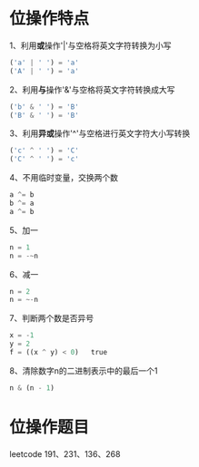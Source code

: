 # 位操作特点

1、利用**或**操作'|'与空格将英文字符转换为小写

```python
('a' | ' ') = 'a'
('A' | ' ') = 'a'
```

2、利用**与**操作'&'与空格将英文字符转换成大写

```python
('b' & ' ') = 'B'
('B' & ' ') = 'B'
```

3、利用**异或**操作'^'与空格进行英文字符大小写转换

```python
('c' ^ ' ') = 'C'
('C' ^ ' ') = 'c'
```

4、不用临时变量，交换两个数

```python
a ^= b
b ^= a
a ^= b
```

5、加一

```python
n = 1
n = -~n
```

6、减一

```python
n = 2
n = ~-n
```

7、判断两个数是否异号

```python
x = -1
y = 2
f = ((x ^ y) < 0)   true
```

8、清除数字n的二进制表示中的最后一个1

```python
n & (n - 1)
```

# 位操作题目

leetcode 191、231、136、268

